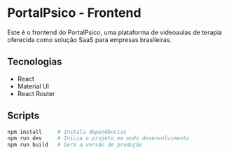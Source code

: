 # PortalPsico - Frontend

Este é o frontend do PortalPsico, uma plataforma de videoaulas de terapia oferecida como solução SaaS para empresas brasileiras.

## Tecnologias

- React
- Material UI
- React Router

## Scripts

```bash
npm install     # Instala dependências
npm run dev     # Inicia o projeto em modo desenvolvimento
npm run build   # Gera a versão de produção
